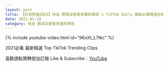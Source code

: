 ```yaml
---
layout: post
title: 【抖音熱搜2021】肖战 耙耳朵是爱老婆的表现 1 TikTok Daily 最新必看精選合集2021 01 18
date: 2021-01-18
category: 肖战 耙耳朵是爱老婆的表现
---
```


{% include youtube-video.html id="96xXt_L7tkc" %}

2021必看 最新精選 Top TikTok Trending Clips

喜歡請點贊轉發加訂閱 Like & Subscribe：[YouTube](https://www.youtube.com/channel/UCAoR7VcanIPd04uEq_GIylA/videos)

